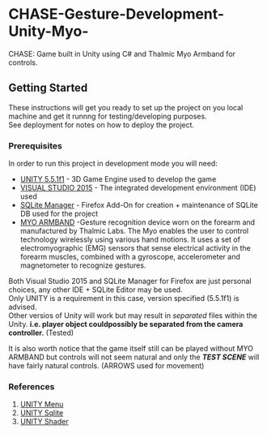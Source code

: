 # CHASE-Gesture-Development-Unity-Myo-
CHASE: Game built in Unity using C# and Thalmic Myo Armband for controls.

## Getting Started

These instructions will get you ready to set up the project on you local machine and get it runnng for testing/developing purposes.<br> See deployment for notes on how to deploy the project.

### Prerequisites

In order to run this project in development mode you will need:


* [UNITY 5.5.1f1](https://unity3d.com/) - 3D Game Engine used to develop the game
* [VISUAL STUDIO 2015](https://www.visualstudio.com/) - The integrated development environment (IDE) used
* [SQLite Manager](https://addons.mozilla.org/en-us/firefox/addon/sqlite-manager/) - Firefox Add-On for creation + maintenance of SQLite DB used for the project
* [MYO ARMBAND](https://www.myo.com/) -Gesture recognition device worn on the forearm and manufactured by Thalmic Labs. The Myo enables the user to control technology wirelessly using various hand motions. It uses a set of electromyographic (EMG) sensors that sense electrical activity in the forearm muscles, combined with a gyroscope, accelerometer and magnetometer to recognize gestures.

Both Visual Studio 2015 and SQLite Manager for Firefox are just personal choices, any other IDE + SQLite Editor may be used.<br>
Only UNITY is a requirement in this case, version specified (5.5.1f1) is advised. <br>
Other versios of Unity will work but may result in *separated* files within the Unity. **i.e. player object couldpossibly be separated from the camera controller.** (Tested)

It is also worth notice that the game itself still can be played without MYO ARMBAND but controls will not seem natural and only the ***TEST SCENE*** will have fairly natural controls. (ARROWS used for movement)

### References

1. [UNITY Menu](https://www.youtube.com/watch?v=9hPYXi5aXzw)
2. [UNITY Sqlite](https://www.youtube.com/watch?v=laspFwXGprg)
3. [UNITY Shader](https://forum.unity3d.com/threads/old-school-crt-ntsc-effect.209127/)
